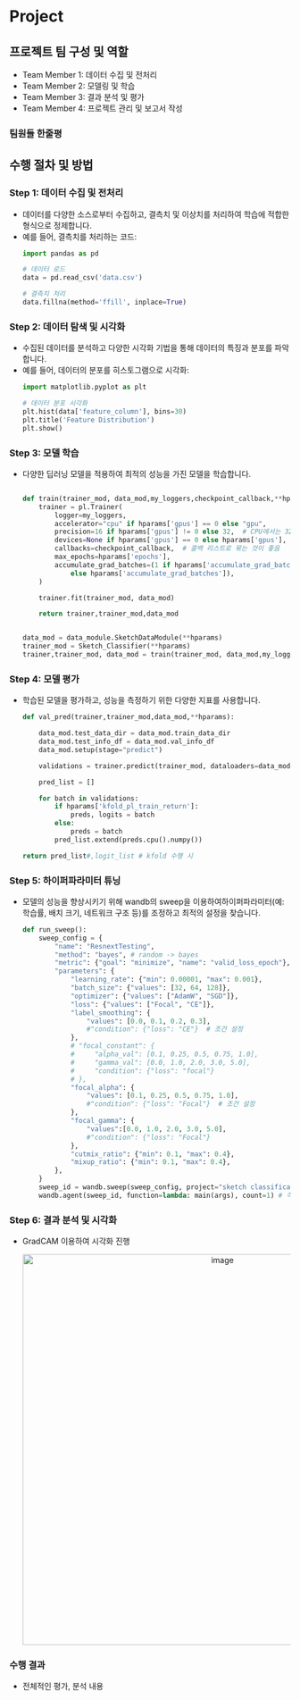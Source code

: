 # Project 

## 프로젝트 팀 구성 및 역할

* Team Member 1: 데이터 수집 및 전처리
* Team Member 2: 모델링 및 학습
* Team Member 3: 결과 분석 및 평가
* Team Member 4: 프로젝트 관리 및 보고서 작성


### 팀원들 한줄평 



## 수행 절차 및 방법 

### Step 1: 데이터 수집 및 전처리
* 데이터를 다양한 소스로부터 수집하고, 결측치 및 이상치를 처리하여 학습에 적합한 형식으로 정제합니다.
* 예를 들어, 결측치를 처리하는 코드:
    ```python
    import pandas as pd

    # 데이터 로드
    data = pd.read_csv('data.csv')

    # 결측치 처리
    data.fillna(method='ffill', inplace=True)
    ```

### Step 2: 데이터 탐색 및 시각화
* 수집된 데이터를 분석하고 다양한 시각화 기법을 통해 데이터의 특징과 분포를 파악합니다.
* 예를 들어, 데이터의 분포를 히스토그램으로 시각화:
    ```python
    import matplotlib.pyplot as plt

    # 데이터 분포 시각화
    plt.hist(data['feature_column'], bins=30)
    plt.title('Feature Distribution')
    plt.show()
    ```

### Step 3: 모델 학습
* 다양한 딥러닝 모델을 적용하여 최적의 성능을 가진 모델을 학습합니다.
    ```python

    def train(trainer_mod, data_mod,my_loggers,checkpoint_callback,**hparams):
        trainer = pl.Trainer(
            logger=my_loggers,
            accelerator="cpu" if hparams['gpus'] == 0 else "gpu",
            precision=16 if hparams['gpus'] != 0 else 32,  # CPU에서는 32-bit precision
            devices=None if hparams['gpus'] == 0 else hparams['gpus'],
            callbacks=checkpoint_callback,  # 콜백 리스트로 묶는 것이 좋음
            max_epochs=hparams['epochs'],
            accumulate_grad_batches=(1 if hparams['accumulate_grad_batches'] <= 0
                else hparams['accumulate_grad_batches']),
        )

        trainer.fit(trainer_mod, data_mod)

        return trainer,trainer_mod,data_mod


    data_mod = data_module.SketchDataModule(**hparams)
    trainer_mod = Sketch_Classifier(**hparams)
    trainer,trainer_mod, data_mod = train(trainer_mod, data_mod,my_loggers,checkpoint_callback,**hparams)
    ```

### Step 4: 모델 평가
* 학습된 모델을 평가하고, 성능을 측정하기 위한 다양한 지표를 사용합니다.
    ```python
    def val_pred(trainer,trainer_mod,data_mod,**hparams):

        data_mod.test_data_dir = data_mod.train_data_dir
        data_mod.test_info_df = data_mod.val_info_df
        data_mod.setup(stage="predict")

        validations = trainer.predict(trainer_mod, dataloaders=data_mod.predict_dataloader())

        pred_list = []

        for batch in validations:
            if hparams['kfold_pl_train_return']:
                preds, logits = batch  
            else:
                preds = batch 
            pred_list.extend(preds.cpu().numpy())  
   
    return pred_list#,logit_list # kfold 수행 시
    ```

### Step 5: 하이퍼파라미터 튜닝
* 모델의 성능을 향상시키기 위해 wandb의 sweep을 이용하여하이퍼파라미터(예: 학습률, 배치 크기, 네트워크 구조 등)를 조정하고 최적의 설정을 찾습니다.
    ```python
    def run_sweep():
        sweep_config = {
            "name": "ResnextTesting",
            "method": "bayes", # random -> bayes 
            "metric": {"goal": "minimize", "name": "valid_loss_epoch"},
            "parameters": {
                "learning_rate": {"min": 0.00001, "max": 0.001},
                "batch_size": {"values": [32, 64, 128]},
                "optimizer": {"values": ["AdamW", "SGD"]},
                "loss": {"values": ["Focal", "CE"]},
                "label_smoothing": {
                    "values": [0.0, 0.1, 0.2, 0.3],
                    #"condition": {"loss": "CE"}  # 조건 설정
                },
                # "focal_constant": {
                #     "alpha_val": [0.1, 0.25, 0.5, 0.75, 1.0],
                #     "gamma_val": [0.0, 1.0, 2.0, 3.0, 5.0],
                #     "condition": {"loss": "focal"}
                # },
                "focal_alpha": {
                    "values": [0.1, 0.25, 0.5, 0.75, 1.0],
                    #"condition": {"loss": "Focal"}  # 조건 설정
                },
                "focal_gamma": {
                    "values":[0.0, 1.0, 2.0, 3.0, 5.0],
                    #"condition": {"loss": "Focal"}
                },
                "cutmix_ratio": {"min": 0.1, "max": 0.4},
                "mixup_ratio": {"min": 0.1, "max": 0.4},
            },
        }
        sweep_id = wandb.sweep(sweep_config, project="sketch classification", entity="nav_sketch")
        wandb.agent(sweep_id, function=lambda: main(args), count=1) # 각 모델에 대해 한 번씩 실행
    ```

### Step 6: 결과 분석 및 시각화
* GradCAM 이용하여 시각화 진행
    <p align="center">
    <img src="https://github.com/user-attachments/assets/f55511df-c407-4d41-89d2-e2b36f53aa81" alt="image" width="700"/>
    </p>

### 수행 결과 
* 전체적인 평가, 분석 내용 